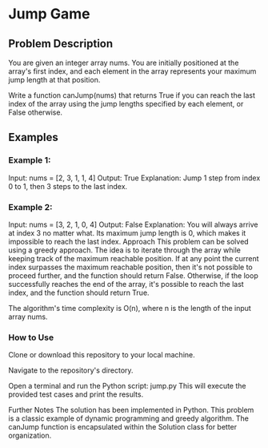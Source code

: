 # Jump Game
## Problem Description
You are given an integer array nums. You are initially positioned at the array's first index, and each element in the array represents your maximum jump length at that position.

Write a function canJump(nums) that returns True if you can reach the last index of the array using the jump lengths specified by each element, or False otherwise.

## Examples
### Example 1:

Input: nums = [2, 3, 1, 1, 4]
Output: True
Explanation: Jump 1 step from index 0 to 1, then 3 steps to the last index.
### Example 2:

Input: nums = [3, 2, 1, 0, 4]
Output: False
Explanation: You will always arrive at index 3 no matter what. Its maximum jump length is 0, which makes it impossible to reach the last index.
Approach
This problem can be solved using a greedy approach. The idea is to iterate through the array while keeping track of the maximum reachable position. If at any point the current index surpasses the maximum reachable position, then it's not possible to proceed further, and the function should return False. Otherwise, if the loop successfully reaches the end of the array, it's possible to reach the last index, and the function should return True.

The algorithm's time complexity is O(n), where n is the length of the input array nums.

### How to Use
Clone or download this repository to your local machine.

Navigate to the repository's directory.

Open a terminal and run the Python script:
jump.py
This will execute the provided test cases and print the results.

Further Notes
The solution has been implemented in Python.
This problem is a classic example of dynamic programming and greedy algorithm.
The canJump function is encapsulated within the Solution class for better organization.
